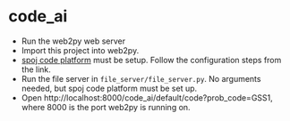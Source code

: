 # code_ai
* Run the web2py web server
* Import this project into web2py.
* [spoj code platform](https://github.com/shubhamshuklaer/code_platform/) must
be setup. Follow the configuration steps from the link.
* Run the file server in `file_server/file_server.py`. No arguments needed, but
spoj code platform must be set up.
* Open http://localhost:8000/code_ai/default/code?prob_code=GSS1, where 8000 is
the port web2py is running on.
